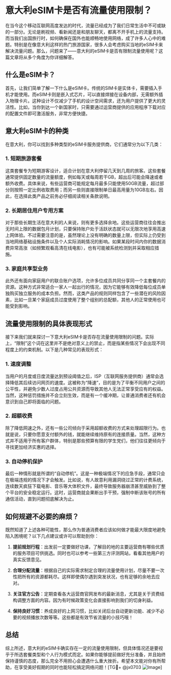 # 意大利eSIM卡是否有流量使用限制？

在当今这个移动互联网高度发达的时代，流量已经成为了我们日常生活中不可或缺的一部分。无论是刷视频、看新闻还是和朋友聊天，都离不开手机上的流量支持。而当我们出国旅行时，如何确保在国外也能顺畅地使用网络，成了许多人心中的难题。特别是在像意大利这样的热门旅游国家，很多人会考虑购买当地的eSIM卡来解决流量问题。那么，问题来了——意大利的eSIM卡是否有限制流量使用呢？这篇文章将从多个角度为你详细解答。

## 什么是eSIM卡？

首先，让我们简单了解一下什么是eSIM卡。传统的SIM卡是实体卡，需要插入手机才能使用。而eSIM卡则是嵌入式芯片，可以直接焊接在设备内部，无需额外插入物理卡片。这种设计不仅减少了手机的设计空间需求，还为用户提供了更大的灵活性。比如，当你到达一个新国家时，只需要通过运营商提供的应用程序下载对应的配置文件即可激活服务，非常方便快捷。

## 意大利eSIM卡的种类

在意大利，你可以找到多种类型的eSIM卡服务提供商，它们通常分为以下几类：

### 1. 短期旅游套餐
这类套餐专为短期游客设计，适合计划在意大利停留几天到几周的旅客。这些套餐通常提供固定数量的流量额度，例如每天或每周若干GB，超出后可能会降速或者额外收费。具体来说，有些运营商可能规定每月最多只能使用50GB流量，超过部分则按照一定比例收取费用；而另一些则直接限制单日最高用量为10GB左右。因此，在选择此类产品之前务必仔细阅读相关条款说明。

### 2. 长期居住用户专用方案
对于那些长期生活在意大利的人来说，则有更多选择余地。这些运营商往往会推出无时间上限的数据包月计划，只要保持账户处于活跃状态就可以无限次地享用高速上网体验。不过需要注意的是，虽然理论上没有明确的数量上限，但实际上仍受到当地网络基础设施条件以及个人实际消耗情况的影响。如果某段时间内你的数据消费异常高涨（如频繁观看高清在线电影），也有可能被系统检测到并采取相应措施。

### 3. 家庭共享型业务
此外还有面向家庭用户的联合账户选项，允许多位成员共同分享同一个主套餐内的资源。这种方式非常适合一家人一起出行的情况，因为它能够有效降低每位成员单独购买独立服务的成本负担。然而，这类产品的规则同样包含了一些潜在的风险因素，比如一旦某个家庭成员过度使用了整个组别的总配额，其他人的正常使用也可能受到影响。

## 流量使用限制的具体表现形式

接下来我们就来探讨一下意大利eSIM卡是否存在流量使用限制的问题。实际上，“限制”这个词在这里并不是绝对意义上的禁止，而是指某些情况下会出现不同程度上的约束机制。以下是几种常见的表现形式：

### 1. 速度调整
当用户的月度或日度流量达到预设阈值之后，ISP（互联网服务提供商）通常会选择降低其后续访问网页的速度。这被称为“降速”，目的是为了平衡不同用户之间的公平性，并避免少数人过度占用公共资源而导致其他人无法正常享受应有的权益。当然，这种惩罚措施并不会立刻生效，而是有一个缓冲期，让普通消费者还有机会意识到自己即将面临的问题。

### 2. 超额收费
除了降低网速之外，还有一些公司倾向于采用超额收费的方式来处理超限行为。也就是说，只要你愿意支付额外的钱，就能继续维持原有的连接质量。当然，这种方式并不适用于所有客户群体，特别是那些预算有限的学生党们，他们往往更倾向于寻找更加经济实惠的选择。

### 3. 自动停机保护
最后一种情形就是所谓的“自动停机”。这是一种极端情况下的应急手段，通常只会在极端违规的情况下才会触发。比如说，有人故意利用漏洞绕过正常的计费系统，连续数天疯狂下载电影、音乐等大体积文件，最终导致服务器崩溃甚至威胁到了整个平台的安全稳定运行。这时，运营商就会果断出手干预，强制中断该账号的所有通信活动，直到问题彻底解决为止。

## 如何规避不必要的麻烦？

既然知道了上述各种可能性，那么作为普通消费者应该如何做才能最大限度地避免陷入困境呢？以下几点建议或许可以帮助到你：

1. **提前规划行程**：出发前一定要做好功课，了解目的地的主要运营商有哪些优质的服务项目可供挑选。同时也可以参考一些第三方评测网站，看看其他用户的真实反馈意见。
   
2. **合理分配流量**：根据自己的实际需求制定合理的流量使用计划，尽量不要一次性把所有的资源都耗尽。这样即使偶尔遇到突发状况，也有足够的余地去应对。
   
3. **关注官方公告**：定期查看各大运营商官网发布的最新消息，尤其是关于资费结构调整方面的内容。因为有时候政策变化会直接影响到我们的切身利益。

4. **保持良好习惯**：养成良好的上网习惯，比如关闭后台自动更新功能、减少不必要的视频播放次数等等。这些都是有效节省流量的小技巧哦！

## 总结

综上所述，意大利的eSIM卡确实存在一定的流量使用限制，但具体情况还是要视乎于所选套餐类型和个人行为模式而定。如果你能够提前做好充分准备，并且始终保持谨慎的态度，那么完全不用担心会遭遇什么重大挫折。希望本文能对你有所帮助，在享受美好假期的同时也能轻松搞定网络问题！[TG💪+ @jx0703 ![Image](https://github.com/user-attachments/assets/dbca1d08-cadb-493c-b0ec-ad6f7a83f270)]